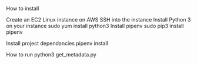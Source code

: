 How to install

Create an EC2 Linux instance on AWS
SSH into the instance
Install Python 3 on your instance
sudo yum install python3
Install pipenv
sudo pip3 install pipenv

Install project dependancies
pipenv install

How to run
python3 get_metadata.py
